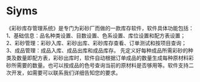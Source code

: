 # Siyms
 《彩砂库存管理系统》是专门为彩砂厂而做的一款库存软件，软件具体功能包括： 1、基础信息：品名种类设置、目数设置、色系设置、库位设置和配方表设置； 2、彩砂管理：彩砂入库、彩砂出库、彩砂库存查看、订单测试和按项目查询； 3、成品管理：成品入库、成品出库和成品库存。 先定义好每种成品所需彩砂的种类及数量即配方表，彩砂出库时，软件自动根据订单成品的数量生成每种原材料彩砂所需要的数量。也可以按成品的色号查询当前的原材料是否够用等。软件支持二次开发，如需要可以联系我们详细告知您的要求。
